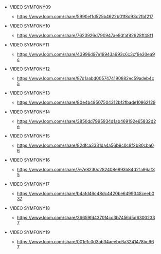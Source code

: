 * VIDEO SYMFONY09
    * https://www.loom.com/share/5990ef1d525b4622b01f8d93c2fbf217
  
* VIDEO SYMFONY10
    * https://www.loom.com/share/7623926d790947ae9dfaf82928ff48f1
    
* VIDEO SYMFONY11
    * https://www.loom.com/share/43996d97e19943a993c6c3cf8e30ea9c
    
* VIDEO SYMFONY12
    * https://www.loom.com/share/87d1aabd0057474190882ec59adeb4c5
    
* VIDEO SYMFONY13
    * https://www.loom.com/share/80e4b49507504312bf2fbade10962129
    
* VIDEO SYMFONY14
    * https://www.loom.com/share/3850dd7995934d1ab469192e65832d2e
    
* VIDEO SYMFONY15
    * https://www.loom.com/share/82dfca3331da4a56b9c0c8f2b80cba06
    
* VIDEO SYMFONY16
    * https://www.loom.com/share/7e7e8230c282408e893b84d21a96af35
    
* VIDEO SYMFONY17
    * https://www.loom.com/share/b4afd46c48dc4420be6499348ceeb037
    
* VIDEO SYMFONY18
    * https://www.loom.com/share/36659fd4370f4cc3b7456d5d63002337
    
* VIDEO SYMFONY19
    * https://www.loom.com/share/001e1c0d3ab34aeebc6a3241478bc667